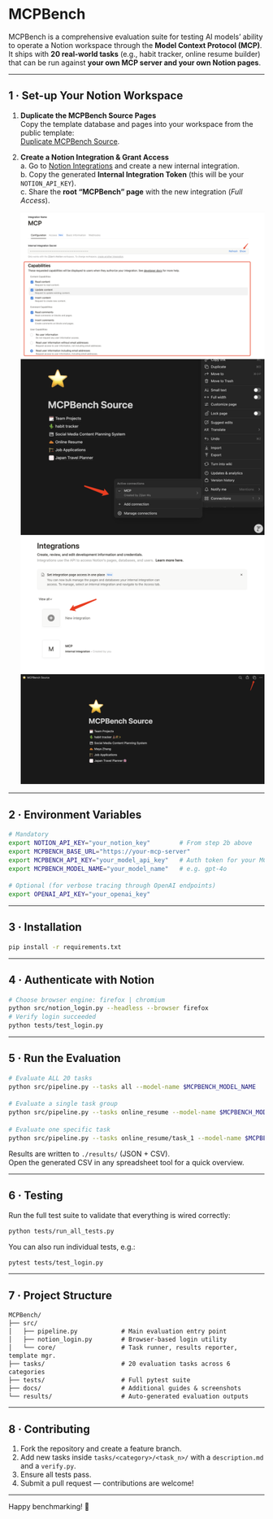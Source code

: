 # MCPBench

MCPBench is a comprehensive evaluation suite for testing AI models’ ability to operate a Notion workspace through the **Model Context Protocol (MCP)**.  
It ships with **20 real-world tasks** (e.g., habit tracker, online resume builder) that can be run against **your own MCP server and your own Notion pages**.

---

## 1 · Set-up Your Notion Workspace

1. **Duplicate the MCPBench Source Pages**  
   Copy the template database and pages into your workspace from the public template:  
   [Duplicate MCPBench Source](https://early-rest-d97.notion.site/MCPBench-Source-22c0b91d1c3f80bb8c28d142062abe50?source=copy_link).

2. **Create a Notion Integration & Grant Access**  
   a. Go to [Notion Integrations](https://www.notion.so/profile/integrations) and create a new internal integration.  
   b. Copy the generated **Internal Integration Token** (this will be your `NOTION_API_KEY`).  
   c. Share the **root “MCPBench” page** with the new integration (*Full Access*).

   ![API Access](asset/api_access.png)
   ![Grant Access](asset/grant_access.png)
   ![Create Integration](asset/create_integration.png)
   ![Source Page](asset/source_page.png)

---

## 2 · Environment Variables

```bash
# Mandatory
export NOTION_API_KEY="your_notion_key"        # From step 2b above
export MCPBENCH_BASE_URL="https://your-mcp-server"
export MCPBENCH_API_KEY="your_model_api_key"   # Auth token for your MCP server
export MCPBENCH_MODEL_NAME="your_model_name"   # e.g. gpt-4o

# Optional (for verbose tracing through OpenAI endpoints)
export OPENAI_API_KEY="your_openai_key"
```

---

## 3 · Installation

```bash
pip install -r requirements.txt
```

---

## 4 · Authenticate with Notion

```bash
# Choose browser engine: firefox | chromium
python src/notion_login.py --headless --browser firefox
# Verify login succeeded
python tests/test_login.py
```

---

## 5 · Run the Evaluation

```bash
# Evaluate ALL 20 tasks
python src/pipeline.py --tasks all --model-name $MCPBENCH_MODEL_NAME

# Evaluate a single task group
python src/pipeline.py --tasks online_resume --model-name $MCPBENCH_MODEL_NAME

# Evaluate one specific task
python src/pipeline.py --tasks online_resume/task_1 --model-name $MCPBENCH_MODEL_NAME
```

Results are written to `./results/` (JSON + CSV).  
Open the generated CSV in any spreadsheet tool for a quick overview.

---

## 6 · Testing

Run the full test suite to validate that everything is wired correctly:

```bash
python tests/run_all_tests.py
```

You can also run individual tests, e.g.:

```bash
pytest tests/test_login.py
```

---

## 7 · Project Structure

```
MCPBench/
├── src/
│   ├── pipeline.py            # Main evaluation entry point
│   ├── notion_login.py        # Browser-based login utility
│   └── core/                  # Task runner, results reporter, template mgr.
├── tasks/                     # 20 evaluation tasks across 6 categories
├── tests/                     # Full pytest suite
├── docs/                      # Additional guides & screenshots
└── results/                   # Auto-generated evaluation outputs
```

---

## 8 · Contributing

1. Fork the repository and create a feature branch.  
2. Add new tasks inside `tasks/<category>/<task_n>/` with a `description.md` and a `verify.py`.  
3. Ensure all tests pass.  
4. Submit a pull request — contributions are welcome!

---

Happy benchmarking! 🎉